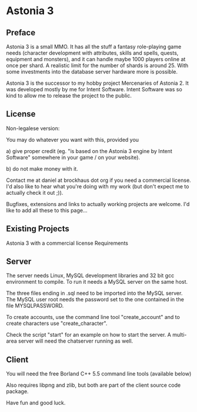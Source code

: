 # Astonia 3

## Preface

Astonia 3 is a small MMO. It has all the stuff a fantasy role-playing game needs (character development with attributes, skills and spells, quests, equipment and monsters), and it can handle maybe 1000 players online at once per shard. A realistic limit for the number of shards is around 25. With some investments into the database server hardware more is possible.

Astonia 3 is the successor to my hobby project Mercenaries of Astonia 2. It was developed mostly by me for Intent Software. Intent Software was so kind to allow me to release the project to the public.

## License

Non-legalese version:

You may do whatever you want with this, provided you

a) give proper credit (eg. "is based on the Astonia 3 engine by Intent Software" somewhere in your game / on your website).

b) do not make money with it.

Contact me at daniel at brockhaus dot org if you need a commercial license. I'd also like to hear what you're doing with my work (but don't expect me to actually check it out ;)).

Bugfixes, extensions and links to actually working projects are welcome. I'd like to add all these to this page...

## Existing Projects

Astonia 3 with a commercial license
Requirements

## Server

The server needs Linux, MySQL development libraries and 32 bit gcc environment to compile. To run it needs a MySQL server on the same host.

The three files ending in .sql need to be imported into the MySQL server. The MySQL user root needs the password set to the one contained in the file MYSQLPASSWORD.

To create accounts, use the command line tool "create_account" and to create characters use "create_character".

Check the script "start" for an example on how to start the server. A multi-area server will need the chatserver running as well.

## Client

You will need the free Borland C++ 5.5 command line tools (available below)

Also requires libpng and zlib, but both are part of the client source code package.

Have fun and good luck.

